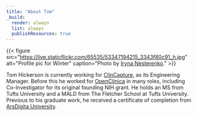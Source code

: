 ```yaml
---
title: "About Tom"
_build:
  render: always
  list: always
  publishResources: true
---
```


{{< figure src="https://live.staticflickr.com/65535/53347194215_3343f80c91_h.jpg" alt="Profile pic for Winter" caption="Photo by [Iryna Nesterenko](https://www.instagram.com/iryna___nesterenko/?img_index=1)." >}}

Tom Hickerson is currently working for [ClinCapture](https://www.clincapture.com/), as its Engineering Manager.  Before this he worked for [OpenClinica](https://www.openclinica.com/) in many roles, including Co-Investigator for its original founding NIH grant.  He holds an MS from Tufts University and a MALD from The Fletcher School at Tufts University.  Previous to his graduate work, he received a certificate of completion from [ArsDigita University](https://en.wikipedia.org/wiki/ArsDigita#ArsDigita_Foundation_and_ArsDigita_University).   